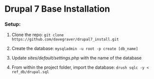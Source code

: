 # Drupal 7 Base Installation 

### Setup:

1. Clone the repo:
`git clone https://github.com/davegraver/drupal7_install.git`

2. Create the database: 
`mysqladmin -u root -p create [db_name]`

3. Update *sites/default/settings.php* with the name of the database

4. From within the project folder, import the database: 
`drush sqlc -y < ref_db/drupal.sql`